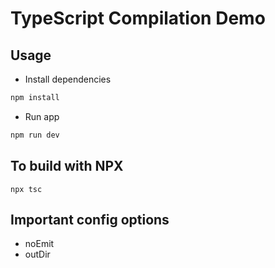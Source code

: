 # TypeScript Compilation Demo

## Usage
- Install dependencies
```bash
npm install
```

- Run app
```bash
npm run dev
```

## To build with NPX
```
npx tsc
```

## Important config options
- noEmit
- outDir
